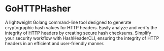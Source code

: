 # GoHTTPHasher
A lightweight Golang command-line tool designed to generate cryptographic hash values for HTTP headers. Easily analyze and verify the integrity of HTTP headers by creating secure hash checksums. Simplify your security workflow with HashHeaderCLI, ensuring the integrity of HTTP headers in an efficient and user-friendly manner. 
